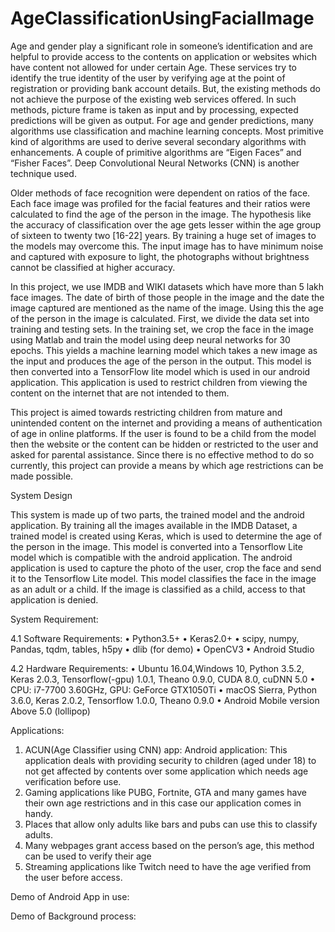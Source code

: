 # AgeClassificationUsingFacialImage

Age and gender play a significant role in someone’s identification and are helpful to provide access to the contents on application or websites which have content not allowed for under certain Age. These services try to identify the true identity of the user by verifying age at the point of registration or providing bank account details. But, the existing methods do not achieve the purpose of the existing web services offered. In such methods, picture frame is taken as input and by processing, expected predictions will be given as output. For age and gender predictions, many algorithms use classification and machine learning concepts. Most primitive kind of algorithms are used to derive several secondary algorithms with enhancements. A couple of primitive algorithms are “Eigen Faces” and “Fisher Faces”.  Deep Convolutional Neural Networks (CNN) is another technique used.

Older methods of face recognition were dependent on ratios of the face. Each face image was profiled for the facial features and their ratios were calculated to find the age of the person in the image. The hypothesis like the accuracy of classification over the age gets lesser within the age group of sixteen to twenty two [16-22] years. By training a huge set of images to the models may overcome this. The input image has to have minimum noise and captured with exposure to light, the photographs without brightness cannot be classified at higher accuracy.

In this project, we use IMDB and WIKI datasets which have more than 5 lakh face images. The date of birth of those people in the image and the date the image captured are mentioned as the name of the image. Using this the age of the person in the image is calculated. First, we divide the data set into training and testing sets. In the training set, we crop the face in the image using Matlab and train the model using deep neural networks for 30 epochs. This yields a machine learning model which takes a new image as the input and produces the age of the person in the output. This model is then converted into a TensorFlow lite model which is used in our android application. This application is used to restrict children from viewing the content on the internet that are not intended to them.

This project is aimed towards restricting children from mature and unintended content on the internet and providing a means of authentication of age in online platforms. If the user is found to be a child from the model then the website or the content can be hidden or restricted to the user and asked for parental assistance. Since there is no effective method to do so currently, this project can provide a means by which age restrictions can be made possible.




System Design

This system is made up of two parts, the trained model and the android application.
By training all the images available in the IMDB Dataset, a trained model is created using Keras, which is used to determine the age of the person in the image. This model is converted into a Tensorflow Lite model which is compatible with the android application.
The android application is used to capture the photo of the user, crop the face and send it to the Tensorflow Lite model. This model classifies the face in the image as an adult or a child. If the image is classified as a child, access to that application is denied.

     
     
System Requirement:

4.1 Software Requirements:
•	Python3.5+
•	Keras2.0+
•	scipy, numpy, Pandas, tqdm, tables, h5py
•	dlib (for demo)
•	OpenCV3
•	Android Studio


4.2 Hardware Requirements:
•	Ubuntu 16.04,Windows 10,  Python 3.5.2, Keras 2.0.3, Tensorflow(-gpu) 1.0.1, 
Theano 0.9.0, CUDA 8.0, cuDNN 5.0
•	CPU: i7-7700 3.60GHz, GPU: GeForce GTX1050Ti
•	macOS Sierra, Python 3.6.0, Keras 2.0.2, Tensorflow 1.0.0, Theano 0.9.0
•	Android Mobile version Above 5.0 (lollipop)  




Applications:
1.	ACUN(Age Classifier using CNN) app: Android application:
This application deals with providing security to children (aged under 18) to not get affected by contents over some application which needs age verification before use.
2.	Gaming applications like PUBG, Fortnite, GTA and many games have their own age restrictions and in this case our application comes in handy.
3.	Places that allow only adults like bars and pubs can use this to classify adults.
4.	Many webpages grant access based on the person’s age, this method can be used to verify their age
5.	Streaming applications like Twitch need to have the age verified from the user before access.

Demo of Android App in use:


Demo of Background process:



